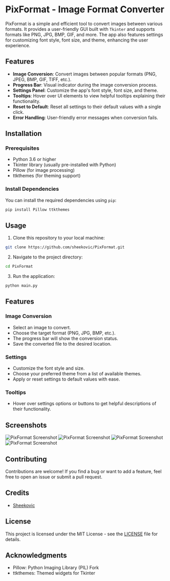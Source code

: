 # PixFormat - Image Format Converter

PixFormat is a simple and efficient tool to convert images between various formats. It provides a user-friendly GUI built with `Tkinter` and supports formats like PNG, JPG, BMP, GIF, and more. The app also features settings for customizing font style, font size, and theme, enhancing the user experience.

## Features

- **Image Conversion**: Convert images between popular formats (PNG, JPEG, BMP, GIF, TIFF, etc.).
- **Progress Bar**: Visual indicator during the image conversion process.
- **Settings Panel**: Customize the app's font style, font size, and theme.
- **Tooltips**: Hover over UI elements to view helpful tooltips explaining their functionality.
- **Reset to Default**: Reset all settings to their default values with a single click.
- **Error Handling**: User-friendly error messages when conversion fails.

## Installation

### Prerequisites
- Python 3.6 or higher
- Tkinter library (usually pre-installed with Python)
- Pillow (for image processing)
- ttkthemes (for theming support)

### Install Dependencies
You can install the required dependencies using `pip`:

```bash
pip install Pillow ttkthemes
```

## Usage

1. Clone this repository to your local machine:

```bash
git clone https://github.com/sheekovic/PixFormat.git
```

2. Navigate to the project directory:

```bash
cd PixFormat
```

3. Run the application:

```bash
python main.py
```

## Features

### Image Conversion
- Select an image to convert.
- Choose the target format (PNG, JPG, BMP, etc.).
- The progress bar will show the conversion status.
- Save the converted file to the desired location.

### Settings
- Customize the font style and size.
- Choose your preferred theme from a list of available themes.
- Apply or reset settings to default values with ease.

### Tooltips
- Hover over settings options or buttons to get helpful descriptions of their functionality.

## Screenshots

![PixFormat Screenshot](screenshots/scr1.png)
![PixFormat Screenshot](screenshots/scr5.png)
![PixFormat Screenshot](screenshots/scr3.png)
![PixFormat Screenshot](screenshots/scr4.png)

## Contributing

Contributions are welcome! If you find a bug or want to add a feature, feel free to open an issue or submit a pull request.

## Credits

- [Sheekovic](https://github.com/sheekovic)

## License

This project is licensed under the MIT License - see the [LICENSE](LICENSE) file for details.

## Acknowledgments

- Pillow: Python Imaging Library (PIL) Fork
- ttkthemes: Themed widgets for Tkinter